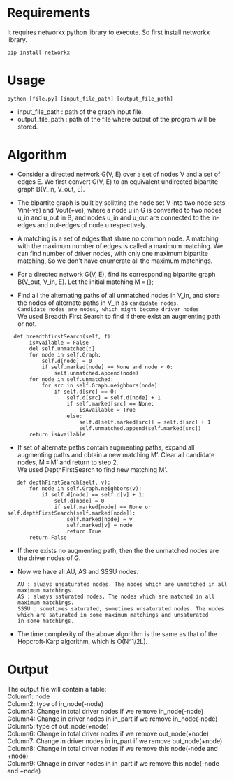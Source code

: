 # Requirements
It requires networkx python library to execute.
So first install networkx library.

`pip install networkx`

# Usage

`python [file.py] [input_file_path] [output_file_path]`
- input_file_path : path of the graph input file.
- output_file_path : path of the file where output of the program will be stored.

# Algorithm
- Consider a directed network G(V, E) over a set of nodes V and a set of edges E. We first convert G(V, E) to an equivalent undirected bipartite graph B(V_in, V_out, E).
- The bipartite graph is built by splitting the node set V into two node sets Vin(-ve) and Vout(+ve), where a node u in G is converted to two nodes u_in and u_out in B, and nodes u_in and u_out are connected to the in-edges and out-edges of node u respectively.
- A matching is a set of edges that share no common node. A matching with the maximum number of edges is called a maximum matching.
  We can find number of driver nodes, with only one maximum bipartite matching, So we don't have enumerate all the maximum matchings.
  
- For a directed network G(V, E), find its corresponding bipartite graph B(V_out, V_in, E). Let the initial matching M = {};
- Find all the alternating paths of all unmatched nodes in V_in, and store the nodes of alternate paths in V_in as `candidate nodes`.                  
`Candidate nodes are nodes, which might become driver nodes`                       
 We used Breadth First Search to find if there exist an augmenting path or not.                                      
  
 ``` 
   def breadthfirstSearch(self, f):
        isAvailable = False
        del self.unmatched[:]
        for node in self.Graph:
            self.d[node] = 0
            if self.marked[node] == None and node < 0:
                self.unmatched.append(node)
        for node in self.unmatched:
            for src in self.Graph.neighbors(node):
                if self.d[src] == 0:
                    self.d[src] = self.d[node] + 1
                    if self.marked[src] == None:
                        isAvailable = True
                    else:
                        self.d[self.marked[src]] = self.d[src] + 1
                        self.unmatched.append(self.marked[src])
        return isAvailable       
 ```
    

- If set of alternate paths contain augmenting paths, expand all augmenting paths and obtain a new matching M’. Clear all candidate nodes, M = M’ and return to step 2.                               
  We used DepthFirstSearch to find new matching M'.                              
  
  
 ``` 
    def depthFirstSearch(self, v):
        for node in self.Graph.neighbors(v):
            if self.d[node] == self.d[v] + 1:
                self.d[node] = 0
                if self.marked[node] == None or self.depthFirstSearch(self.marked[node]):
                    self.marked[node] = v
                    self.marked[v] = node
                    return True
        return False                      
 ```  
        
- If there exists no augmenting path, then the the unmatched nodes are the driver nodes of G.                   
- Now we have all AU, AS and SSSU nodes.                      


  `AU : always unsaturated nodes. The nodes which are unmatched in all maximum matchings.`                                                        
  `AS : always saturated nodes. The nodes which are matched in all maximum matchings.`                                                                             
  `SSSU : sometimes saturated, sometimes unsaturated nodes. The nodes which are saturated in some maximum matchings and unsaturated     in some matchings.` 

- The time complexity of the above algorithm is the same as that of the Hopcroft-Karp algorithm, which is O(N^1/2L).


# Output
The output file will contain a table:                                    
Column1: node                                  
Column2: type of in_node(-node)                                  
Column3: Change in total driver nodes if we remove in_node(-node)                                   
Column4: Change in driver nodes in in_part if we remove in_node(-node)                            
Column5: type of out_node(+node)                                
Column6: Change in total driver nodes if we remove out_node(+node)                              
Column7: Change in driver nodes in in_part if we remove out_node(+node)                              
Column8: Change in total driver nodes if we remove this node(-node and +node)                            
Column9: Chnage in driver nodes in in_part if we remove this node(-node and +node)                        
